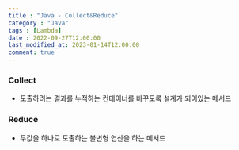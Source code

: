 ```yaml
---
title : "Java - Collect&Reduce"
category : "Java"
tags : [Lambda]
date : 2022-09-27T12:00:00
last_modified_at: 2023-01-14T12:00:00
comment: true
---
```

### Collect

- 도출하려는 결과를 누적하는 컨테이너를 바꾸도록 설계가 되어있는 메서드

### Reduce

- 두값을 하나로 도출하는 불변형 연산을 하는 메서드